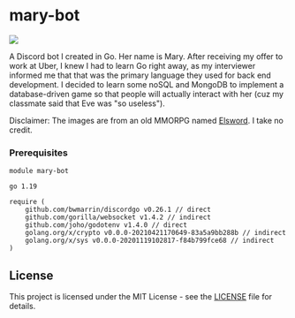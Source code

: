 # mary-bot
<img src="https://i.ytimg.com/vi/9S831972rjA/maxresdefault.jpg">

A Discord bot I created in Go. Her name is Mary. After receiving my offer to work at Uber, I knew I had to learn Go right away, as my interviewer informed me that that was the primary language they used for back end development. I decided to learn some noSQL and MongoDB to implement a database-driven game so that people will actually interact with her (cuz my classmate said that Eve was "so useless"). 

Disclaimer: The images are from an old MMORPG named <a href="https://elsword.koggames.com/">Elsword</a>. I take no credit.

### Prerequisites
```
module mary-bot

go 1.19

require (
	github.com/bwmarrin/discordgo v0.26.1 // direct
	github.com/gorilla/websocket v1.4.2 // indirect
	github.com/joho/godotenv v1.4.0 // direct
	golang.org/x/crypto v0.0.0-20210421170649-83a5a9bb288b // indirect
	golang.org/x/sys v0.0.0-20201119102817-f84b799fce68 // indirect
)
```

## License
This project is licensed under the MIT License - see the <a href="https://github.com/Chubbyman2/mary-bot/blob/main/LICENSE">LICENSE</a> file for details.
